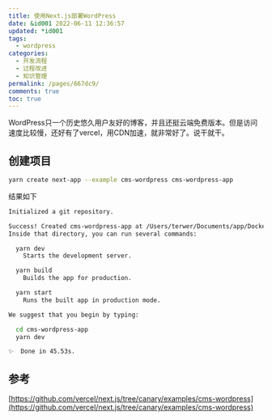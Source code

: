 ```yaml
---
title: 使用Next.js部署WordPress
date: &id001 2022-06-11 12:36:57
updated: *id001
tags:
  - wordpress
categories:
  - 开发流程
  - 过程改进
  - 知识管理
permalink: /pages/667dc9/
comments: true
toc: true
---
```

WordPress只一个历史悠久用户友好的博客，并且还挺云端免费版本。但是访问速度比较慢，还好有了vercel，用CDN加速，就非常好了。说干就干。

## 创建项目

```bash
yarn create next-app --example cms-wordpress cms-wordpress-app
```

结果如下

```bash
Initialized a git repository.

Success! Created cms-wordpress-app at /Users/terwer/Documents/app/Docker/terwer/cms-wordpress-app
Inside that directory, you can run several commands:

  yarn dev
    Starts the development server.

  yarn build
    Builds the app for production.

  yarn start
    Runs the built app in production mode.

We suggest that you begin by typing:

  cd cms-wordpress-app
  yarn dev

✨  Done in 45.53s.
```



## 参考

[https://github.com/vercel/next.js/tree/canary/examples/cms-wordpress](https://github.com/vercel/next.js/tree/canary/examples/cms-wordpress)